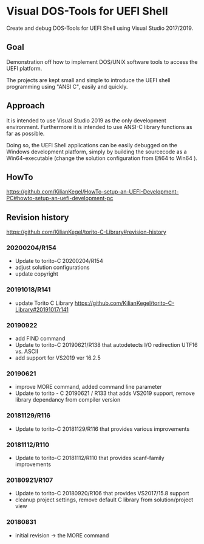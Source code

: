 # Visual DOS-Tools for UEFI Shell
Create and debug DOS-Tools for UEFI Shell using Visual Studio 2017/2019.
## Goal
Demonstration off how to implement DOS/UNIX software tools to access
the UEFI platform.

The projects are kept small and simple to introduce the UEFI shell
programming using "ANSI C", easily and quickly.

## Approach
It is intended to use Visual Studio 2019 as the only development environment.
Furthermore it is intended to use ANSI-C library functions as far as possible.

Doing so, the UEFI Shell applications can be easily debugged
on the Windows development platform, simply by building the sourcecode
as a Win64-executable (change the solution configuration from Efi64 to Win64 ).

## HowTo
https://github.com/KilianKegel/HowTo-setup-an-UEFI-Development-PC#howto-setup-an-uefi-development-pc

## Revision history
https://github.com/KilianKegel/torito-C-Library#revision-history
### 20200204/R154
* Update to torito-C 20200204/R154
* adjust solution configurations
* update copyright
### 20191018/R141
* update Torito C Library https://github.com/KilianKegel/torito-C-Library#20191017r141
### 20190922
* add FIND command
* Update to torito-C 20190621/R138 that autodetects I/O redirection UTF16 vs. ASCII
* add support for VS2019 ver 16.2.5
### 20190621
* improve MORE command, added command line parameter
* Update to torito - C 20190621 / R133 that adds VS2019 support, remove library dependancy from compiler version
### 20181129/R116
* Update to torito-C 20181129/R116 that provides various improvements
### 20181112/R110
* Update to torito-C 20181112/R110 that provides scanf-family improvements
### 20180921/R107
* Update to torito-C 20180920/R106 that provides VS2017/15.8 support
* cleanup project settings, remove default C library from solution/project view
### 20180831
* initial revision -> the MORE command

